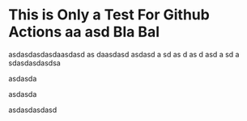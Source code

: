 # This is Only a Test For Github Actions aa asd Bla Bal
asdasdasdasdaasdasd as daasdasd
asdasd
a
sd
as
d
as
d
asd
a
sd
a
sdasdasdasdsa

asdasda

asdasda

asdasdasdasd
